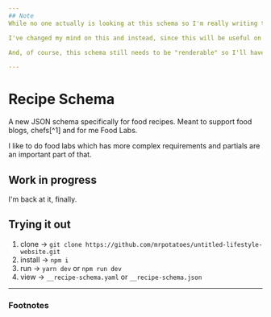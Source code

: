 ```yaml
---
## Note
While no one actually is looking at this schema so I'm really writing this for myself; I plan to start work on this again but slowly. One major change will be that I plan to change this from a `Recipe Schema` to an `Instructions/Directions Schema`. The schema that I was hyper-lazily putting together was incredibly verbose so that there was the flexibility to render an extremely detailed recipe or bare bones (more of what would be done in an actual resturant).

I've changed my mind on this and instead, since this will be useful on the website still, I will make the `Recipe Schema` **_extend_** the `Instructions/Directions Schema`. If that's possible (should be, I don't see why not off the top of the dome). Then, that offers the oppertunity to use the `Instructions/Directions Schema` in other projects or websites where it makes sense for highly detailed or verbose instructions.

And, of course, this schema still needs to be "renderable" so I'll have a bunch of examples to show it off[^rendering]

---
```


# Recipe Schema
A new JSON schema specifically for food recipes. Meant to support food blogs, chefs[^1] and for me Food Labs.

I like to do food labs which has more complex requirements and partials are an important part of that. 

## Work in progress
I'm back at it, finally. 

## Trying it out
1. clone → `git clone https://github.com/mrpotatoes/untitled-lifestyle-website.git`
1. install → `npm i`
1. run → `yarn dev` or `npm run dev`
1. view → `__recipe-schema.yaml` or `__recipe-schema.json`

----
### Footnotes
[^rendering]: Clearly this will be for myself since I don't believe anyone will care about this schema, not really.
